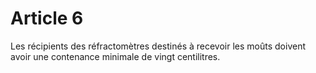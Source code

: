 # Article 6

Les récipients des réfractomètres destinés à recevoir les moûts doivent avoir une contenance minimale de vingt centilitres.
